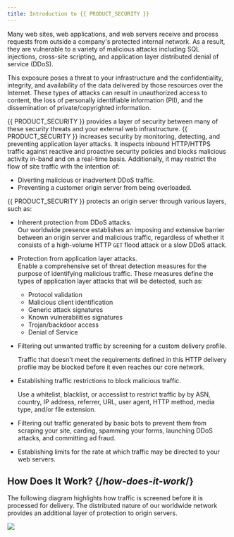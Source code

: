 ```yaml
---
title: Introduction to {{ PRODUCT_SECURITY }}
---
```


Many web sites, web applications, and web servers receive and process
requests from outside a company's protected internal network. As a
result, they are vulnerable to a variety of malicious attacks including
SQL injections, cross-site scripting, and application layer distributed
denial of service (DDoS).

This exposure poses a threat to your infrastructure and the
confidentiality, integrity, and availability of the data delivered by
those resources over the Internet. These types of attacks can result in
unauthorized access to content, the loss of personally identifiable
information (PII), and the dissemination of private/copyrighted
information.

{{ PRODUCT_SECURITY }} provides a layer of security between many of these
security threats and your external web infrastructure. {{ PRODUCT_SECURITY }} increases
security by monitoring, detecting, and preventing application layer
attacks. It inspects inbound HTTP/HTTPS traffic against reactive and
proactive security policies and blocks malicious activity in-band and on
a real-time basis. Additionally, it may restrict the flow of site
traffic with the intention of:

-   Diverting malicious or inadvertent DDoS traffic.
-   Preventing a customer origin server from being overloaded.

{{ PRODUCT_SECURITY }} protects an origin server through various layers, such as:

-   Inherent protection from DDoS attacks.  
    Our worldwide presence establishes an imposing and extensive
    barrier between an origin server and malicious traffic,
    regardless of whether it consists of a high-volume HTTP
    `GET` flood attack or a slow DDoS attack.

-   Protection from application layer attacks.  
    Enable a comprehensive set of threat detection measures for the
    purpose of identifying malicious traffic. These measures define
    the types of application layer attacks that will be detected,
    such as:

    -   Protocol validation
    -   Malicious client identification
    -   Generic attack signatures
    -   Known vulnerabilities signatures
    -   Trojan/backdoor access
    -   Denial of Service

-   Filtering out unwanted traffic by screening for a custom delivery
    profile.

    <Callout type="info">
      Traffic that doesn't meet the requirements defined in this HTTP
      delivery profile may be blocked before it even reaches our core
      network.
    </Callout>

-   Establishing traffic restrictions to block malicious traffic.

    <Callout type="info">
      Use a whitelist, blacklist, or accesslist to restrict traffic by by
      ASN, country, IP address, referrer, URL, user agent, HTTP method,
      media type, and/or file extension.
    </Callout>

-   Filtering out traffic generated by basic bots to prevent them from
    scraping your site, carding, spamming your forms, launching DDoS
    attacks, and committing ad fraud.

-   Establishing limits for the rate at which traffic may be directed to
    your web servers.

## How Does It Work? {/*how-does-it-work*/}

The following diagram highlights how traffic is screened before it is
processed for delivery. The distributed nature of our worldwide network
provides an additional layer of protection to origin servers. 

![](/images/app_security/overview.png)